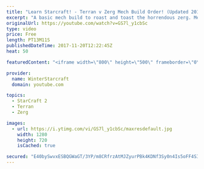 ```yaml
---
title: "Learn Starcraft! - Terran v Zerg Mech Build Order! (Updated 2018)"
excerpt: "A basic mech build to roast and toast the horrendous zerg. Meant for lower level players looking for some direction! -- Watch live at https://www.twitch.tv/wintergaming"
originalUrl: https://youtube.com/watch?v=GS7l_y1cbSc
type: video
price: Free
length: PT13M11S
publishedDateTime: 2017-11-20T12:22:45Z
heat: 50

featuredContent: "<iframe width=\"800\" height=\"500\" frameborder=\"0\" src=\"https://www.youtube.com/embed/GS7l_y1cbSc\" allow=\"accelerometer; autoplay; encrypted-media; gyroscope; picture-in-picture\" allowfullscreen></iframe>"

provider:
  name: WinterStarcraft
  domain: youtube.com

topics:
  - StarCraft 2
  - Terran
  - Zerg

images:
  - url: https://i.ytimg.com/vi/GS7l_y1cbSc/maxresdefault.jpg
    width: 1280
    height: 720
    isCached: true

secured: "E40bySwvxESBQGWaGT/3YP/m8CRfrzAtMJZyurPBk4KDNf3Sy0n4Is5oFF4SI9eo4ydqHkjha+QUYmPm5TBcMHFjLqklGmFsoeOP30J8rxT2xR+GiWvgzYxY0VnKbT4MtAKuSmWfVC3A5HfUxxbB2ih0vimuTHEdRV7XehIgn6w6xoZP2WZ6t3oOXUsmY5gl9xnhMwG5Pfuz+CdAvqg0Tl64lSWiX5yl0RQNc4J061rE1yKDMW7Q4eKZwdtlio26bNc8tD8JGT8aSStbLz8KXETBbFPL4qqWRukk/WqHu39ivsK4IdrHxPFGLL5QarHdGrs/tHzA6Us62EVnK9RtSywYvkQ5PeK4AiT+O+XVKKNuyudgJRUaG5YcL9U8hWRLzJB23AIDiCjXKENNemmzc7rWb7DgzgBajdAp4om5gLI=;/2vDWvjOi3xq2QhEQLhxGg=="
---
```



